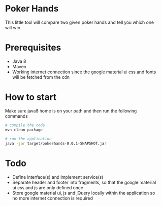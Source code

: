# Poker Hands

This little tool will compare two given poker hands and tell you which one will win.

# Prerequisites 

* Java 8
* Maven
* Working internet connection since the google material ui css and fonts will be fetched from the cdn 

# How to start

Make sure java8 home is on your path and then run the following commands
```bash
# compile the code
mvn clean package
 
# run the application
java -jar target/pokerhands-0.0.1-SNAPSHOT.jar
```

# Todo

* Define interface(s) and implement service(s) 
* Separate header and footer into fragments, so that the google material ui css and js are only defined once
* Store google material ui, js and jQuery locally within the application so no more internet connection is required  